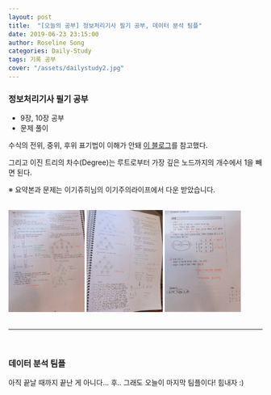 ```yaml
---
layout: post
title:  "[오늘의 공부] 정보처리기사 필기 공부, 데이터 분석 팀플"
date: 2019-06-23 23:15:00
author: Roseline Song
categories: Daily-Study
tags: 기록 공부
cover: "/assets/dailystudy2.jpg"
---
```


### 정보처리기사 필기 공부 

- 9장, 10장 공부 
- 문제 풀이 


수식의 전위, 중위, 후위 표기법이 이해가 안돼 [이 블로그](https://engineershelp.tistory.com/478)를 참고했다. 

그리고 이진 트리의 차수(Degree)는 루트로부터 가장 깊은 노드까지의 개수에서 1을 빼면 된다.

※ 요약본과 문제는 이기쥬히님의 이기주의라이프에서 다운 받았습니다.

<br>

<img style="width:30%; display:inline;" src="/assets/images/190623_study.jpg">
<img style="width:30%; display:inline;" src="/assets/images/190623_study2.jpg">
<img style="width:30%; display:inline;" src="/assets/images/190623_study3.jpg">




<br>
<br>

<hr>

<br>

### 데이터 분석 팀플

아직 끝날 때까지 끝난 게 아니다... 후.. 그래도 오늘이 마지막 팀플이다! 힘내자 :) 

<br>
<br>
